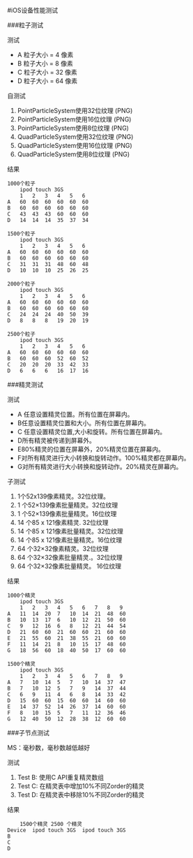 #iOS设备性能测试

###粒子测试

测试

- A 粒子大小 = 4 像素
- B 粒子大小 = 8 像素
- C 粒子大小 = 32 像素
- D 粒子大小 = 64 像素

自测试

1.	PointParticleSystem使用32位纹理 (PNG)
2.	PointParticleSystem使用16位纹理 (PNG)
3.	PointParticleSystem使用8位纹理 (PNG)
4.	QuadParticleSystem使用32位纹理 (PNG)
5.	QuadParticleSystem使用16位纹理 (PNG)
6.	QuadParticleSystem使用8位纹理 (PNG)

结果

```
1000个粒子
	ipod touch 3GS
	1	2	3	4	5	6
A	60	60	60	60	60	60
B	60	60	60	60	60	60
C	43	43	43	60	60	60
D	14	14	14	35	37	34
```

```
1500个粒子
	ipod touch 3GS
	1	2	3	4	5	6
A	60	60	60	60	60	60
B	60	60	60	60	60	60
C	31	31	31	48	60	48
D	10	10	10	25	26	25
```

```
2000个粒子
	ipod touch 3GS
	1	2	3	4	5	6
A	60	60	60	60	60	60
B	60	60	60	60	60	60
C	24	24	24	40	50	39
D	8	8	8	19	20	19
```

```
2500个粒子
	ipod touch 3GS
	1	2	3	4	5	6
A	60	60	60	60	60	60
B	60	60	60	52	60	52
C	20	20	20	33	42	33
D	6	6	6	16	17	16
```

###精灵测试

测试

- A 任意设置精灵位置。所有位置在屏幕内。
- B任意设置精灵位置和大小。所有位置在屏幕内。
- C 任意设置精灵位置,大小和旋转。所有位置在屏幕内。
- D所有精灵被传递到屏幕外。
- E80%精灵的位置在屏幕外，20%精灵位置在屏幕内。
- F对所有精灵进行大小转换和旋转动作。100%精灵都在屏幕内。
- G对所有精灵进行大小转换和旋转动作。20%精灵在屏幕内。

子测试

1.	1个52x139像素精灵。32位纹理。
2.	1 个52×139像素批量精灵。32位纹理
3.	1 个52×139像素批量精灵。16位纹理
4.	14 个85 x 121像素精灵. 32位纹理
5.	14 个85 x 121像素批量精灵。32位纹理
6.	14 个85 x 121像素批量精灵。16位纹理
7.	64 个32×32像素精灵。32位纹理
8.	64 个32×32像素批量精灵.。32位纹理
9.	64 个32×32像素批量精灵。 16位纹理

结果

```
1000个精灵
	ipod touch 3GS
	1	2	3	4	5	6	7	8	9
A	11	14	20	7	10	14	21	48	60
B	10	13	17	6	10	12	21	50	60
C	9	12	16	6	8	12	21	44	54
D	21	60	60	21	60	60	21	60	60
E	21	55	60	21	38	55	21	60	60
F	11	14	21	8	10	15	17	48	60
G	18	56	60	18	40	50	17	60	60
```

```
1500个精灵
	ipod touch 3GS
	1	2	3	4	5	6	7	8	9
A	7	10	14	5	7	10	14	37	47
B	7	10	12	5	7	9	14	37	44
C	6	9	11	4	6	8	14	33	42
D	15	60	60	15	60	60	14	60	60
E	14	37	52	14	26	37	14	60	60
F	8	10	15	5	7	11	12	36	46
G	12	40	50	12	28	38	12	60	60
```

###子节点测试
 
MS：毫秒数，毫秒数越低越好

测试

1.	Test B: 使用C API重复精灵数组
2.	Test C: 在精灵表中增加10%不同Zorder的精灵
3.	Test D: 在精灵表中移除10%不同Zorder的精灵

结果

```
	1500个精灵	2500 个精灵
Device	ipod touch 3GS	ipod touch 3GS
B		
C		
D		

```
